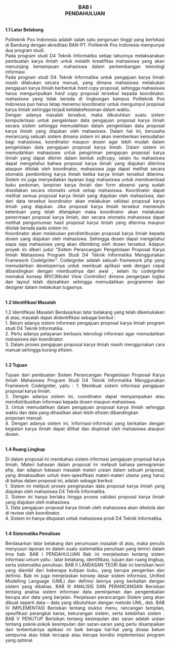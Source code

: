 <h3 align="center"> BAB I <br> 
PENDAHULUAN </h3>
<br>
<b>1.1	Latar Belakang </b>
<p align="justify">
Politeknik Pos Indonesia adalah salah satu perguruan tinggi yang berlokasi di Bandung dengan akreditasi BAN-PT. Politeknik Pos Indonesia mempunyai dua program studi. 
<br>
Pada program studi D4 Teknik Informatika setiap tahunnya melaksanakan pembuatan karya ilmiah untuk melatih kreatifitas mahasiswa yang akan menunjang kemampuan mahasiswa dalam perkembangan teknologi informasi.<br>
Pada program studi D4 Teknik Informatika untuk pengajuan karya ilmiah masih dilakukan secara manual, yang dimana mahasiswa melakukan pengajuan karya ilmiah berbentuk <i>hard copy</i> proposal, sehingga mahasiswa harus mengumpulkan <i>hard copy</i> proposal tersebut kepada koordinator. mahasiswa yang tidak berada di lingkungan kampus Politeknik Pos Indonesia pun harus tetap menemui koordinator untuk mengumpul proposal karya ilmiah sehingga terjadi ketidakefesienan dalam waktu. 
<br>Dengan adanya masalah tersebut, maka dibutuhkan suatu sistem komputerisasi untuk pengelolaan data pengajuan proposal karya ilmiah secara sistem  sehingga memudahkan dalam pengelolaan data proposal karya ilmiah yang diajukan oleh mahasiswa. Dalam hal ini, berusaha merancang sebuah sistem dimana sistem ini akan memberikan kemudahan bagi mahasiswa, koordinator maupun dosen agar lebih mudah dalam pengelolaan data pengajuan proposal karya ilmiah. Dalam sistem ini memudahkan mahasiswa untuk pengiriman pengajuan proposal karya ilmiah yang dapat dikirim dalam bentuk <i>softcopy</i>, selain itu mahasiswa dapat mengetahui bahwa proposal karya ilmiah yang diajukan diterima ataupun ditolak oleh koordinator, mahasiswa juga dapat melihat secara otomatis pembimbing karya ilmiah ketika karya ilmiah tersebut diterima. Sistem ini juga menyediakan layanan bagi mahasiswa untuk mendownload buku pedoman, lampiran karya ilmiah dan form absensi yang sudah disediakan secara otomatis untuk setiap mahasiswa. Koordinator dapat melihat semua proposal karya ilmiah yang diajukan oleh mahasiswa, dan dari data tersebut koordinator akan melakukan validasi proposal karya ilmiah yang diajukan. Jika proposal karya ilmiah tersebut memenuhi ketentuan yang telah ditetapkan maka koordinator akan melakukan penerimaan proposal karya ilmiah, dan secara otomatis mahasiswa dapat melihat pengumuman hasil proposal karya ilmiah yang diterima maupun ditolak berada pada sistem ini.
<br>Koordinator akan melakukan pendistribusian proposal karya ilmiah kepada dosen yang diajukan oleh mahasiswa. Sehingga dosen dapat mengetahui siapa saja mahasiswa yang akan dibimbing oleh dosen tersebut. Adapun proyek ini diberi judul “Sistem Perancangan Pengelolaan Proposal Karya Ilmiah Mahasiswa Program Studi D4 Teknik Informatika Menggunakan Framework CodeIgniter”. Codeigniter adalah sebuah framework php yang memudahkan developernya untuk membuat aplikasi web dengan cepat dibandingkan dengan membuatnya dari awal , selain itu codeigniter memakai konsep <i> MVC(Model View Controller) </i> dimana pengerjaan logika dan layout telah dipisahkan sehingga memudahkan programmer dan designer dalam melakukan tugasnya.
</p>
<br>
<b>1.2	Identifikasi Masalah </b>
<p align="justify">
1.2	Identifikasi Masalah 
Berdasarkan latar belakang yang telah dikemukakan di atas, masalah dapat  diidentifikasi sebagai berikut : <br>
1.	Belum adanya sistem informasi pengajuan proposal karya ilmiah program studi D4 Teknik Informatika. <br>
2.	Perlu adanya pelayanan berbasis teknologi informasi agar memudahkan mahasiswa dan koordinator. <br>
3.	Dalam proses pengajuan proposal karya ilmiah masih menggunakan cara manual sehingga kurang efisien.
 </p>
 <br><b>1.3	Tujuan</b>
<p align="justify">
Tujuan dari pembuatan Sistem Perancangan Pengelolaan Proposal Karya Ilmiah Mahasiswa Program Studi D4 Teknik Informatika Menggunakan Framework CodeIgniter, yaitu :
1.	Membuat sistem informasi pengajuan proposal karya ilmiah.<br>
2.	Dengan adanya sistem ini, coordinator dapat menyampaikan atau mendistribusikan informasi kepada dosen maupun mahasiswa.<br>
3.	Untuk memudahkan dalam pengajuan proposal karya ilmiah sehingga waktu dan data yang dihasilkan akan lebih efisien dibandingkan<br> proposan manual. <br>
4.	Dengan adanya sistem ini, Informasi-informasi yang berkaitan dengan kegiatan karya ilmiah dapat dilihat dan diupload oleh mahasiswa ataupun dosen.
</p>
<br><b>1.4  Ruang Lingkup</b>
<p align="justify">
Di dalam proposal ini membahas sistem informasi pengajuan proposal karya ilmiah, Materi bahasan dalam proposal ini meliputi bahasa pemograman php, dan adapun batasan masalah materi uraian dalam sebuah proposal, yang dimaksudkan untuk men-spesifikasi materi-materi utama yang harus di bahas dalam proposal ini, adalah sebagai berikut: <br>
1.	Sistem ini meliputi proses penginputan data proposal karya ilmiah   yang diajukan oleh mahasiswa D4 Teknik Informatika. <br>
2.	Sistem ini hanya berlaku hingga proses validasi proposal karya ilmiah yang diajukan oleh mahasiswa.<br>
3.	Data pengajuan proposal karya ilmiah oleh mahasiswa akan dikelola dan di review oleh koordinator.<br>
4.	Sistem ini hanya ditujukan untuk mahasiswa prodi D4 Teknik Informatika.
</p>
<br><b>1.4  Sistematika Penulisan</b>
<p align="justify">
Berdasarkan latar belakang dan perumusan masalah di atas, maka penulis menyusun laporan ini dalam suatu sistematika penulisan yang terinci dalam lima bab.
BAB I PENDAHULUAN
Bab ini menjelaskan tentang sistem informasi umum yaitu : latar belakang, identifikasi, tujuan dan ruang lingkup, serta sistematika penulisan.
BAB II LANDASAN TEORI
Bab ini berisikan teori yang diambil dari beberapa kutipan buku, yang berupa pengertian dan definisi. Bab ini juga menjelaskan konsep dasar sistem informasi, Unified Modelling Language (UML) dan definisi lainnya yang berkaitan dengan sistem yang dibahas.
BAB III ANALISIS DAN PERANCANGAN
Berisikan tentang analisa sistem informasi data peminjaman dan pengembalian berupa alur data yang berjalan. Penjelasan perancangan Sistem yang akan dibuat seperti data – data yang dibutuhkan dengan metode UML, dsb.
BAB IV IMPLEMENTASI
Berisikan tentang stuktur menu, rancangan tampilan, spesifikasi perangkat keras, kekurangan sistem, serta kelebihan sistem .
BAB V PENUTUP
Berisikan tentang kesimpulan dan saran adalah uraian tentang pokok-pokok kesimpulan dan saran-saran yang perlu disampaikan dari terbentuknya aplikasi ini baik berupa hal-hal yang dirasa belum sempurna atau tidak tercapai atau berupa kondisi implementasi program yang optimal.
